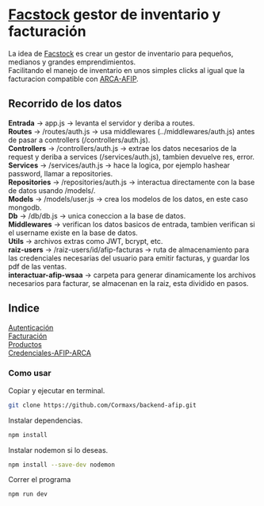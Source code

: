 # [Facstock](https://facstock.com) gestor de inventario y facturación  

La idea de [Facstock](https://facstock.com) es crear un gestor de inventario para pequeños, medianos y grandes emprendimientos.  
Facilitando el manejo de inventario en unos simples clicks al igual que la facturacion compatible con [ARCA-AFIP](https://www.afip.gob.ar/landing/default.asp).  

## Recorrido de los datos

**Entrada** -> app.js -> levanta el servidor y deriba a routes.  
**Routes** -> /routes/auth.js -> usa middlewares (../middlewares/auth.js) antes de pasar a controllers (/controllers/auth.js).  
**Controllers** -> /controllers/auth.js -> extrae los datos necesarios de la request y deriba a services (/services/auth.js), tambien devuelve res, error.  
**Services** -> /services/auth.js -> hace la logica, por ejemplo hashear  password, llamar a repositories.  
**Repositories** -> /repositories/auth.js -> interactua directamente con la base de datos usando /models/.  
**Models** ->  /models/user.js -> crea los modelos de los datos, en este caso mongodb.  
**Db** -> /db/db.js -> unica coneccion a la base de datos.  
**Middlewares** -> verifican los datos basicos de entrada, tambien verifican si el username existe en la base de datos.  
**Utils** -> archivos extras como JWT, bcrypt, etc.  
**raiz-users** -> /raiz-users/id/afip-facturas -> ruta de almacenamiento para las credenciales necesarias del usuario para emitir facturas, y guardar los pdf de las ventas.  
**interactuar-afip-wsaa** -> carpeta para generar dinamicamente los archivos necesarios para facturar, se almacenan en la raiz, esta dividido en pasos.  

## Indice

[Autenticación](./Documentacion/auth.md)  
[Facturación](./Documentacion/facturas.md)  
[Productos](./Documentacion/productos.md)  
[Credenciales-AFIP-ARCA](./Documentacion/credenciales-afip.md)  

### Como usar

Copiar y ejecutar en terminal.

```bash
git clone https://github.com/Cormaxs/backend-afip.git
```

Instalar dependencias.

```bash
npm install
```

Instalar nodemon si lo deseas.

```bash
npm install --save-dev nodemon
```

Correr el programa

```bash
npm run dev 
```  
